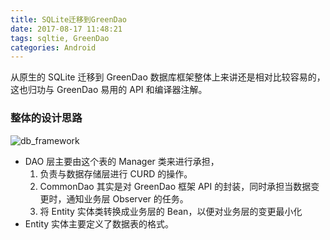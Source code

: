 ```yaml
---
title: SQLite迁移到GreenDao
date: 2017-08-17 11:48:21
tags: sqltie, GreenDao
categories: Android
---
```

从原生的 SQLite 迁移到 GreenDao 数据库框架整体上来讲还是相对比较容易的，这也归功与 GreenDao 易用的 API 和编译器注解。
### 整体的设计思路
![db_framework](SQLite迁移到GreenDao/db_framework.jpg)
- DAO 层主要由这个表的 Manager 类来进行承担，
    1. 负责与数据存储层进行 CURD 的操作。
    2. CommonDao 其实是对 GreenDao 框架 API 的封装，同时承担当数据变更时，通知业务层 Observer 的任务。
    3. 将 Entity 实体类转换成业务层的 Bean，以便对业务层的变更最小化
- Entity 实体主要定义了数据表的格式。



